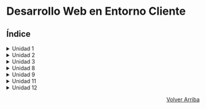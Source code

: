 # Desarrollo Web en Entorno Cliente

## Índice

<details>
<summary>Unidad 1</summary>

* [Práctica 1 - El Desarrollo Web](https://github.com/JoseAlbertoZurera/DesarrolloWebEntornoCliente/blob/master/Practicas/P1/p1.md)

</details>

<details>
<summary>Unidad 2</summary>

* [Práctica 2 - Lenguaje y Herramientas de Programación en Clientes Web (I)](https://github.com/JoseAlbertoZurera/DesarrolloWebEntornoCliente/blob/master/Practicas/P2/p2.md)
* [Práctica 3 - Lenguaje y Herramientas de Programación en Clientes Web (II)](https://github.com/JoseAlbertoZurera/DesarrolloWebEntornoCliente/blob/master/Practicas/P3/p3.md)
* [Práctica 4 - Lenguaje y Herramientas de Programación en Clientes Web (III)](https://github.com/JoseAlbertoZurera/DesarrolloWebEntornoCliente/blob/master/Practicas/P4/p4.md)


</details>

<details>
<summary>Unidad 3</summary>

* [Práctica 5 - Programación Orientada A Objetos Con JavaScript](https://github.com/JoseAlbertoZurera/DesarrolloWebEntornoCliente/blob/master/Practicas/P5)

</details>

<details>
<summary>Unidad 8</summary>

* [Práctica 6 - Interacción Con El Usuario](https://github.com/JoseAlbertoZurera/DesarrolloWebEntornoCliente/blob/master/Practicas/P6)

</details>

<details>
<summary>Unidad 9</summary>

* [Práctica 7 - Eventos, Expresiones Y Cookies](https://github.com/JoseAlbertoZurera/DesarrolloWebEntornoCliente/blob/master/Practicas/P7)

</details>

<details>
<summary>Unidad 11</summary>

* [Práctica 8 - Dinamismo en el Desarrolllo de Páginas Web](https://github.com/JoseAlbertoZurera/DesarrolloWebEntornoCliente/blob/master/Practicas/P8)

</details>

<details>
<summary>Unidad 12</summary>

* [Práctica 9 - Desarrollo Asíncrono](https://github.com/JoseAlbertoZurera/DesarrolloWebEntornoCliente/blob/master/Practicas/P9)

</details>

<p align="right"><a href="#top">Volver Arriba</a></p>
